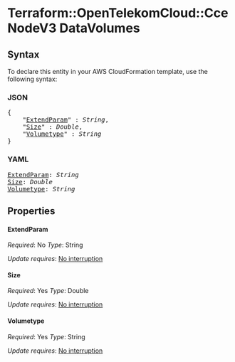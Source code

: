 # Terraform::OpenTelekomCloud::CceNodeV3 DataVolumes

## Syntax

To declare this entity in your AWS CloudFormation template, use the following syntax:

### JSON

<pre>
{
    "<a href="#extendparam" title="ExtendParam">ExtendParam</a>" : <i>String</i>,
    "<a href="#size" title="Size">Size</a>" : <i>Double</i>,
    "<a href="#volumetype" title="Volumetype">Volumetype</a>" : <i>String</i>
}
</pre>

### YAML

<pre>
<a href="#extendparam" title="ExtendParam">ExtendParam</a>: <i>String</i>
<a href="#size" title="Size">Size</a>: <i>Double</i>
<a href="#volumetype" title="Volumetype">Volumetype</a>: <i>String</i>
</pre>

## Properties

#### ExtendParam

_Required_: No
_Type_: String

_Update requires_: [No interruption](https://docs.aws.amazon.com/AWSCloudFormation/latest/UserGuide/using-cfn-updating-stacks-update-behaviors.html#update-no-interrupt)

#### Size

_Required_: Yes
_Type_: Double

_Update requires_: [No interruption](https://docs.aws.amazon.com/AWSCloudFormation/latest/UserGuide/using-cfn-updating-stacks-update-behaviors.html#update-no-interrupt)

#### Volumetype

_Required_: Yes
_Type_: String

_Update requires_: [No interruption](https://docs.aws.amazon.com/AWSCloudFormation/latest/UserGuide/using-cfn-updating-stacks-update-behaviors.html#update-no-interrupt)

